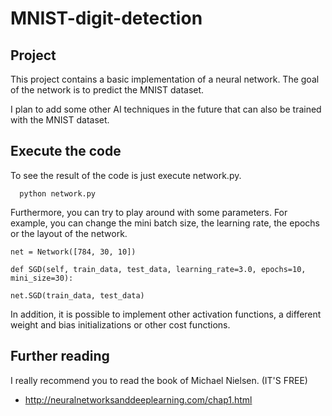 # MNIST-digit-detection

## Project
This project contains a basic implementation of a neural network. The goal of the network is to predict the MNIST dataset.

I plan to add some other AI techniques in the future that can also be trained with the MNIST dataset.

## Execute the code
To see the result of the code is just execute network.py.
```
  python network.py
```
Furthermore, you can try to play around with some parameters. For example, you can change the mini batch size, the learning rate, the epochs or the layout of the network.
```
net = Network([784, 30, 10])
```
```
def SGD(self, train_data, test_data, learning_rate=3.0, epochs=10, mini_size=30):
```
```
net.SGD(train_data, test_data)
```
In addition, it is possible to implement other activation functions, a different weight and bias initializations or other cost functions.

## Further reading
I really recommend you to read the book of Michael Nielsen. (IT'S FREE)
* http://neuralnetworksanddeeplearning.com/chap1.html

